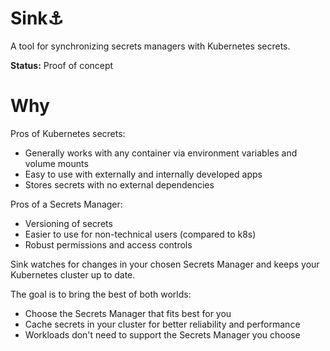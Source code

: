# Sink⚓

A tool for synchronizing secrets managers with Kubernetes secrets.

**Status:** Proof of concept

# Why

Pros of Kubernetes secrets:

* Generally works with any container via environment variables and volume mounts
* Easy to use with externally and internally developed apps
* Stores secrets with no external dependencies 

Pros of a Secrets Manager:

* Versioning of secrets
* Easier to use for non-technical users (compared to k8s)
* Robust permissions and access controls

Sink watches for changes in your chosen Secrets Manager and keeps your Kubernetes cluster up to date.  

The goal is to bring the best of both worlds:

* Choose the Secrets Manager that fits best for you
* Cache secrets in your cluster for better reliability and performance
* Workloads don't need to support the Secrets Manager you choose
